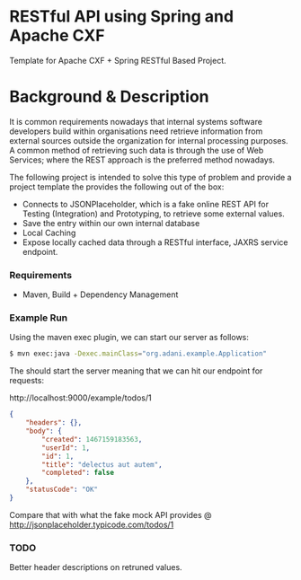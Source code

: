 # RESTful API using Spring and Apache CXF

Template for Apache CXF + Spring RESTful Based Project. 

# Background & Description

It is common requirements nowadays that internal systems software developers build within organisations need retrieve information from external sources outside the organization for internal processing purposes. A common method of retrieving such data is through the use of Web Services; where the REST approach is the preferred method nowadays. 

The following project is intended to solve this type of problem and provide a project template the provides the following out of the box: 

* Connects to JSONPlaceholder, which is a fake online REST API for Testing (Integration) and Prototyping, to retrieve some external values. 
* Save the entry within our own internal database
* Local Caching
* Expose locally cached data through a RESTful interface, JAXRS service endpoint.

### Requirements
 - Maven, Build + Dependency Management

### Example Run
Using the maven exec plugin, we can start our server as follows: 

```sh
$ mvn exec:java -Dexec.mainClass="org.adani.example.Application"
```

The should start the server meaning that we can hit our endpoint for requests: 

http://localhost:9000/example/todos/1

```json
{
	"headers": {},
	"body": {
		"created": 1467159183563,
		"userId": 1,
		"id": 1,
		"title": "delectus aut autem",
		"completed": false
	},
	"statusCode": "OK"
}
```

Compare that with what the fake mock API provides @ http://jsonplaceholder.typicode.com/todos/1 


### TODO
Better header descriptions on retruned values. 